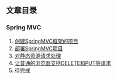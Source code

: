 ## 文章目录

### Spring MVC

1. [创建SpringMVC框架的项目](./pages/spring-mvc/1.创建SpringMVC框架的项目.md)
2. [部署SpringMVC项目](./pages/spring-mvc/2.部署SpringMVC项目.md)
1. [对静态资源请求处理](./pages/spring-mvc/3.对静态资源请求处理.md)
1. [让普通的浏览器支持DELETE和PUT等请求](./pages/spring-mvc/4.让普通的浏览器支持DELETE和PUT等请求.md)
1. 待完成